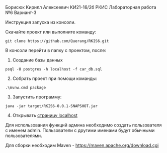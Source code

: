 Борисюк Кирилл Алексеевич КИ21-16/2б
РКИС Лабораторная работа №6
Вариант-3


Инструкция запуска из консоли.

Скачайте проект или выполните команду:
```
git clone https://github.com/Querang/RKIS6.git
```

В консоли перейти в папку с проектом, после:
1) Создание базы данных
```
psql -U postgres -h localhost -f car_db.sql  
```
2) Собрать проект при помощи команды:
```
.\mvnw.cmd package
```
3) Запустить программу:
```
java -jar target/RKIS6-0.0.1-SNAPSHOT.jar 
```
4) Открывать [страницу localhost](http://127.0.0.1:8080)

Для использования функций админа необходимо создать пользователя с именем admin. Пользователи с другими именами будут обычными пользователями.

Для сборки необходим Maven - https://maven.apache.org/download.cgi